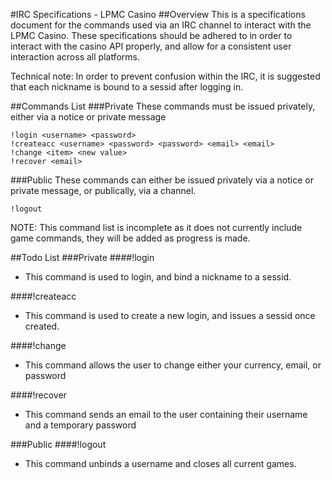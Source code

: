 #IRC Specifications - LPMC Casino
##Overview
This is a specifications document for the commands used via an IRC channel
to interact with the LPMC Casino. These specifications should be adhered to
in order to interact with the casino API properly, and allow for a consistent
user interaction across all platforms. 

Technical note: In order to prevent confusion within the IRC, it is suggested
that each nickname is bound to a sessid after logging in.

##Commands List
###Private
These commands must be issued privately, either via a notice or private message

    !login <username> <password>
    !createacc <username> <password> <password> <email> <email>
    !change <item> <new value>
    !recover <email>
    
###Public
These commands can either be issued privately via a notice or private message,
or publically, via a channel.

    !logout

NOTE: This command list is incomplete as it does not currently include game
commands, they will be added as progress is made.

##Todo List
###Private
####!login <username> <password>
- This command is used to login, and bind a nickname to a sessid.

####!createacc <username> <password> <password> <email> <email>
- This command is used to create a new login, and issues a sessid
once created.

####!change <item> <new value> <new value>
- This command allows the user to change either your currency, email, or password

####!recover <email>
- This command sends an email to the user containing their username and a temporary
password

###Public
####!logout
- This command unbinds a username and closes all current games.


